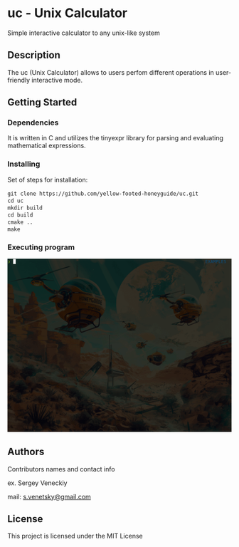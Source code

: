 # uc - Unix Calculator

Simple interactive calculator to any unix-like system

## Description

The uc (Unix Calculator) allows to users perfom different operations in user-friendly interactive mode.

## Getting Started

### Dependencies
 It is written in C and utilizes the tinyexpr library for parsing and evaluating mathematical expressions.

### Installing
Set of steps for installation:

```
git clone https://github.com/yellow-footed-honeyguide/uc.git 
cd uc
mkdir build
cd build
cmake ..
make
```


### Executing program
![usage-example](uc_examples.gif)


## Authors
Contributors names and contact info

ex. Sergey Veneckiy 

mail: s.venetsky@gmail.com

## License
This project is licensed under the MIT License


